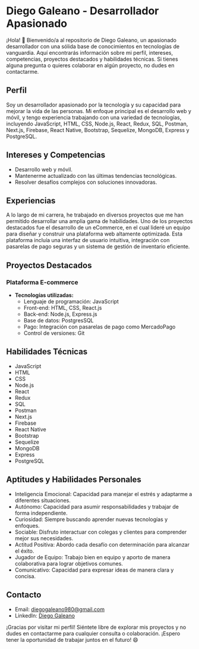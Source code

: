# Diego Galeano - Desarrollador Apasionado

¡Hola! 👋 Bienvenido/a al repositorio de Diego Galeano, un apasionado desarrollador con una sólida base de conocimientos en tecnologías de vanguardia. Aquí encontrarás información sobre mi perfil, intereses, competencias, proyectos destacados y habilidades técnicas. Si tienes alguna pregunta o quieres colaborar en algún proyecto, no dudes en contactarme.

## Perfil

Soy un desarrollador apasionado por la tecnología y su capacidad para mejorar la vida de las personas. Mi enfoque principal es el desarrollo web y móvil, y tengo experiencia trabajando con una variedad de tecnologías, incluyendo JavaScript, HTML, CSS, Node.js, React, Redux, SQL, Postman, Next.js, Firebase, React Native, Bootstrap, Sequelize, MongoDB, Express y PostgreSQL.

## Intereses y Competencias

- Desarrollo web y móvil.
- Mantenerme actualizado con las últimas tendencias tecnológicas.
- Resolver desafíos complejos con soluciones innovadoras.

## Experiencias

A lo largo de mi carrera, he trabajado en diversos proyectos que me han permitido desarrollar una amplia gama de habilidades. Uno de los proyectos destacados fue el desarrollo de un eCommerce, en el cual lideré un equipo para diseñar y construir una plataforma web altamente optimizada. Esta plataforma incluía una interfaz de usuario intuitiva, integración con pasarelas de pago seguras y un sistema de gestión de inventario eficiente.

## Proyectos Destacados

### Plataforma E-commerce

- **Tecnologías utilizadas:**
  - Lenguaje de programación: JavaScript
  - Front-end: HTML, CSS, React.js
  - Back-end: Node.js, Express.js
  - Base de datos: PostgresSQL
  - Pago: Integración con pasarelas de pago como MercadoPago
  - Control de versiones: Git

## Habilidades Técnicas

- JavaScript
- HTML
- CSS
- Node.js
- React
- Redux
- SQL
- Postman
- Next.js
- Firebase
- React Native
- Bootstrap
- Sequelize
- MongoDB
- Express
- PostgreSQL

## Aptitudes y Habilidades Personales

- Inteligencia Emocional: Capacidad para manejar el estrés y adaptarme a diferentes situaciones.
- Autónomo: Capacidad para asumir responsabilidades y trabajar de forma independiente.
- Curiosidad: Siempre buscando aprender nuevas tecnologías y enfoques.
- Sociable: Disfruto interactuar con colegas y clientes para comprender mejor sus necesidades.
- Actitud Positiva: Abordo cada desafío con determinación para alcanzar el éxito.
- Jugador de Equipo: Trabajo bien en equipo y aporto de manera colaborativa para lograr objetivos comunes.
- Comunicativo: Capacidad para expresar ideas de manera clara y concisa.

## Contacto

- Email: diegogaleano980@gmail.com
- LinkedIn: [Diego Galeano](www.linkedin.com/in/diego-galeano-b67548281)

¡Gracias por visitar mi perfil! Siéntete libre de explorar mis proyectos y no dudes en contactarme para cualquier consulta o colaboración. ¡Espero tener la oportunidad de trabajar juntos en el futuro! 😄

